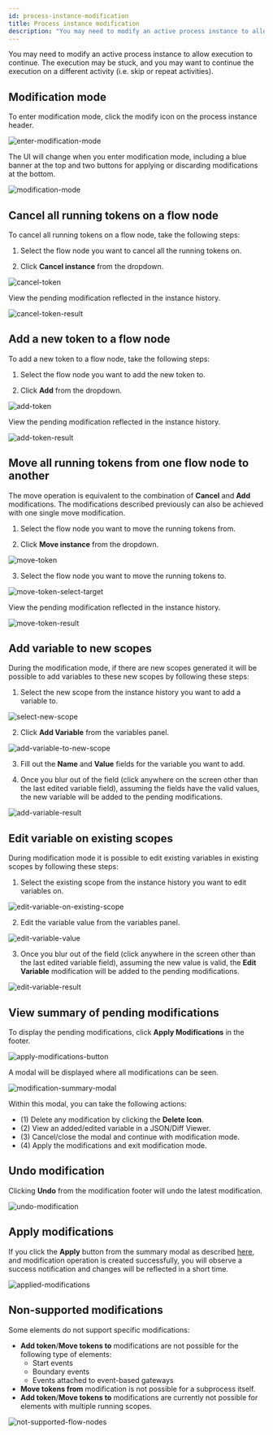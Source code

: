 ```yaml
---
id: process-instance-modification
title: Process instance modification
description: "You may need to modify an active process instance to allow execution to continue."
---
```


You may need to modify an active process instance to allow execution to continue. The execution may be stuck, and you may want to continue the execution on a different activity (i.e. skip or repeat activities).

## Modification mode

To enter modification mode, click the modify icon on the process instance header.

![enter-modification-mode](../../../images/operate/modifications/enter-modification-mode.png)

The UI will change when you enter modification mode, including a blue banner at the top and two buttons for applying or discarding modifications at the bottom.

![modification-mode](../../../images/operate/modifications/modification-mode.png)

## Cancel all running tokens on a flow node

To cancel all running tokens on a flow node, take the following steps:

1. Select the flow node you want to cancel all the running tokens on.

2. Click **Cancel instance** from the dropdown.

![cancel-token](../../../images/operate/modifications/cancel-token.png)

View the pending modification reflected in the instance history.

![cancel-token-result](../../../images/operate/modifications/cancel-token-result.png)

## Add a new token to a flow node

To add a new token to a flow node, take the following steps:

1. Select the flow node you want to add the new token to.

2. Click **Add** from the dropdown.

![add-token](../../../images/operate/modifications/add-token.png)

View the pending modification reflected in the instance history.

![add-token-result](../../../images/operate/modifications/add-token-result.png)

## Move all running tokens from one flow node to another

The move operation is equivalent to the combination of **Cancel** and **Add** modifications. The modifications described previously can also be achieved with one single move modification.

1. Select the flow node you want to move the running tokens from.

2. Click **Move instance** from the dropdown.

![move-token](../../../images/operate/modifications/move-token.png)

3. Select the flow node you want to move the running tokens to.

![move-token-select-target](../../../images/operate/modifications/move-token-select-target.png)

View the pending modification reflected in the instance history.

![move-token-result](../../../images/operate/modifications/move-token-result.png)

## Add variable to new scopes

During the modification mode, if there are new scopes generated it will be possible to add variables to these new scopes by following these steps:

1. Select the new scope from the instance history you want to add a variable to.

![select-new-scope](../../../images/operate/modifications/select-new-scope.png)

2. Click **Add Variable** from the variables panel.

![add-variable-to-new-scope](../../../images/operate/modifications/add-variable-to-new-scope.png)

3. Fill out the **Name** and **Value** fields for the variable you want to add.

4. Once you blur out of the field (click anywhere on the screen other than the last edited variable field), assuming the fields have the valid values, the new variable will be added to the pending modifications.

![add-variable-result](../../../images/operate/modifications/add-variable-result.png)

## Edit variable on existing scopes

During modification mode it is possible to edit existing variables in existing scopes by following these steps:

1. Select the existing scope from the instance history you want to edit variables on.

![edit-variable-on-existing-scope](../../../images/operate/modifications/edit-variable-on-existing-scope.png)

2. Edit the variable value from the variables panel.

![edit-variable-value](../../../images/operate/modifications/edit-variable-value.png)

3. Once you blur out of the field (click anywhere in the screen other than the last edited variable field), assuming the new value is valid, the **Edit Variable** modification will be added to the pending modifications.

![edit-variable-result](../../../images/operate/modifications/edit-variable-result.png)

## View summary of pending modifications

To display the pending modifications, click **Apply Modifications** in the footer.

![apply-modifications-button](../../../images/operate/modifications/apply-modifications-button.png)

A modal will be displayed where all modifications can be seen.

![modification-summary-modal](../../../images/operate/modifications/modification-summary-modal.png)

Within this modal, you can take the following actions:

- (1) Delete any modification by clicking the **Delete Icon**.
- (2) View an added/edited variable in a JSON/Diff Viewer.
- (3) Cancel/close the modal and continue with modification mode.
- (4) Apply the modifications and exit modification mode.

## Undo modification

Clicking **Undo** from the modification footer will undo the latest modification.

![undo-modification](../../../images/operate/modifications/undo-modification.png)

## Apply modifications

If you click the **Apply** button from the summary modal as described [here](#view-summary-of-pending-modifications), and modification operation is created successfully, you will observe a success notification and changes will be reflected in a short time.

![applied-modifications](../../../images/operate/modifications/applied-modifications.png)

## Non-supported modifications

Some elements do not support specific modifications:

- **Add token**/**Move tokens to** modifications are not possible for the following type of elements:
  - Start events
  - Boundary events
  - Events attached to event-based gateways
- **Move tokens from** modification is not possible for a subprocess itself.
- **Add token**/**Move tokens to** modifications are currently not possible for elements with multiple running scopes.

![not-supported-flow-nodes](../../../images/operate/modifications/not-supported-flow-nodes.png)
